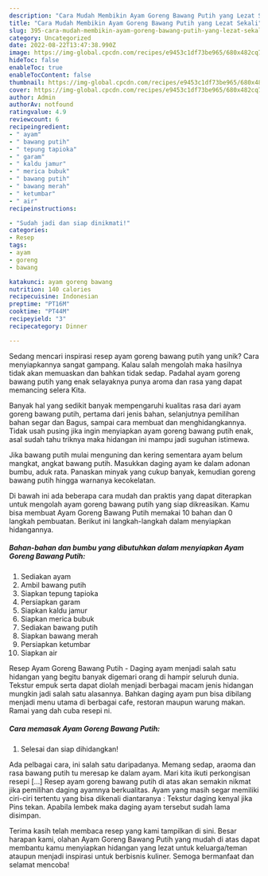 ```yaml
---
description: "Cara Mudah Membikin Ayam Goreng Bawang Putih yang Lezat Sekali"
title: "Cara Mudah Membikin Ayam Goreng Bawang Putih yang Lezat Sekali"
slug: 395-cara-mudah-membikin-ayam-goreng-bawang-putih-yang-lezat-sekali
category: Uncategorized
date: 2022-08-22T13:47:38.990Z
image: https://img-global.cpcdn.com/recipes/e9453c1df73be965/680x482cq70/ayam-goreng-bawang-putih-foto-resep-utama.jpg
hideToc: false
enableToc: true
enableTocContent: false
thumbnail: https://img-global.cpcdn.com/recipes/e9453c1df73be965/680x482cq70/ayam-goreng-bawang-putih-foto-resep-utama.jpg
cover: https://img-global.cpcdn.com/recipes/e9453c1df73be965/680x482cq70/ayam-goreng-bawang-putih-foto-resep-utama.jpg
author: Admin
authorAv: notfound
ratingvalue: 4.9
reviewcount: 6
recipeingredient:
- " ayam"
- " bawang putih"
- " tepung tapioka"
- " garam"
- " kaldu jamur"
- " merica bubuk"
- " bawang putih"
- " bawang merah"
- " ketumbar"
- " air"
recipeinstructions:

- "Sudah jadi dan siap dinikmati!"
categories:
- Resep
tags:
- ayam
- goreng
- bawang

katakunci: ayam goreng bawang 
nutrition: 140 calories
recipecuisine: Indonesian
preptime: "PT16M"
cooktime: "PT44M"
recipeyield: "3"
recipecategory: Dinner

---
```





Sedang mencari inspirasi resep ayam goreng bawang putih yang unik? Cara menyiapkannya sangat gampang. Kalau salah mengolah maka hasilnya tidak akan memuaskan dan bahkan tidak sedap. Padahal ayam goreng bawang putih yang enak selayaknya punya aroma dan rasa yang dapat memancing selera Kita.





Banyak hal yang sedikit banyak mempengaruhi kualitas rasa dari ayam goreng bawang putih, pertama dari jenis bahan, selanjutnya pemilihan bahan segar dan Bagus, sampai cara membuat dan menghidangkannya. Tidak usah pusing jika ingin menyiapkan ayam goreng bawang putih enak,      asal sudah tahu triknya maka hidangan ini mampu jadi suguhan istimewa.














Jika bawang putih mulai menguning dan kering sementara ayam belum mangkat, angkat bawang putih. Masukkan daging ayam ke dalam adonan bumbu, aduk rata. Panaskan minyak yang cukup banyak, kemudian goreng bawang putih hingga warnanya kecokelatan.






Di bawah ini ada beberapa cara mudah dan praktis yang dapat diterapkan untuk mengolah ayam goreng bawang putih yang siap dikreasikan. Kamu bisa membuat Ayam Goreng Bawang Putih memakai 10 bahan dan 0 langkah pembuatan. Berikut ini langkah-langkah dalam menyiapkan hidangannya.

<!--inarticleads1-->

##### Bahan-bahan dan bumbu yang dibutuhkan dalam menyiapkan Ayam Goreng Bawang Putih:

1. Sediakan  ayam
1. Ambil  bawang putih
1. Siapkan  tepung tapioka
1. Persiapkan  garam
1. Siapkan  kaldu jamur
1. Siapkan  merica bubuk
1. Sediakan  bawang putih
1. Siapkan  bawang merah
1. Persiapkan  ketumbar
1. Siapkan  air


Resep Ayam Goreng Bawang Putih - Daging ayam menjadi salah satu hidangan yang begitu banyak digemari orang di hampir seluruh dunia. Tekstur empuk serta dapat diolah menjadi berbagai macam jenis hidangan mungkin jadi salah satu alasannya. Bahkan daging ayam pun bisa dibilang menjadi menu utama di berbagai cafe, restoran maupun warung makan. Ramai yang dah cuba resepi ni. 

<!--inarticleads2-->

##### Cara memasak Ayam Goreng Bawang Putih:


1. Selesai dan siap dihidangkan!

Ada pelbagai cara, ini salah satu daripadanya. Memang sedap, araoma dan rasa bawang putih tu meresap ke dalam ayam. Mari kita ikuti perkongisan resepi […] Resep ayam goreng bawang putih di atas akan semakin nikmat jika pemilihan daging ayamnya berkualitas. Ayam yang masih segar memiliki ciri-ciri tertentu yang bisa dikenali diantaranya : Tekstur daging kenyal jika Pins tekan. Apabila lembek maka daging ayam tersebut sudah lama disimpan. 

Terima kasih telah membaca resep yang kami tampilkan di sini. Besar harapan kami, olahan Ayam Goreng Bawang Putih yang mudah di atas dapat membantu kamu menyiapkan hidangan yang lezat untuk keluarga/teman ataupun menjadi inspirasi untuk berbisnis kuliner. Semoga bermanfaat dan selamat mencoba!
